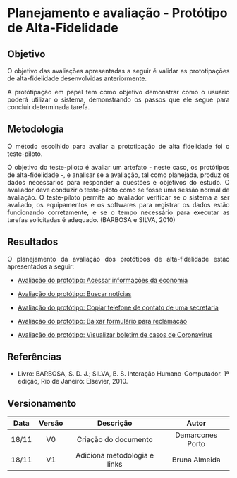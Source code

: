 # Planejamento e avaliação - Protótipo de Alta-Fidelidade

## Objetivo

<p align = "justify">O objetivo das avaliações apresentadas a seguir é validar as prototipações de alta-fidelidade desenvolvidas anteriormente.</p>
<p align="justify">A protótipação em papel tem como objetivo demonstrar como o usuário poderá utilizar o sistema, demonstrando os passos que ele segue para concluir determinada tarefa.</p>

## Metodologia

<p align = "justify">O método escolhido para avaliar a prototipação de alta fidelidade foi o teste-piloto.</p>
<p align = "justify">O objetivo do teste-piloto é avaliar um artefato - neste caso, os protótipos de alta-fidelidade -, e analisar se a avaliação, tal como planejada, produz os dados necessários para responder a questões e objetivos do estudo. O avaliador deve conduzir o teste-piloto como se fosse uma sessão normal de avaliação. O teste-piloto permite ao avaliador verificar se o sistema a ser avaliado, os equipamentos e os softwares para registrar os dados estão funcionando corretamente, e se o tempo necessário para executar as tarefas solicitadas é adequado. (BARBOSA e SILVA, 2010)</p>
<p align = "justify"></p>
<p align = "justify"></p>

## Resultados

<p align = "justify">O planejamento da avaliação dos protótipos de alta-fidelidade estão apresentados a seguir:</p>

- <p><a href="../av_prototipo1">Avaliação do protótipo: Acessar informações da economia</a></p>
- <p><a href="../av_prototipo2">Avaliação do protótipo: Buscar notícias</a></p>
- <p><a href="../av_prototipo3">Avaliação do protótipo: Copiar telefone de contato de uma secretaria</a></p>
- <p><a href="../av_prototipo4">Avaliação do protótipo: Baixar formulário para reclamação</a></p>
- <p><a href="../av_prototipo5">Avaliação do protótipo: Visualizar boletim de casos de Coronavírus</a></p>

## Referências

- Livro: BARBOSA, S. D. J.; SILVA, B. S. Interação Humano-Computador. 1ª edição, Rio de Janeiro: Elsevier, 2010.

## Versionamento

| Data | Versão |           Descrição             |    Autor    |
|:----:|:------:|:-------------------------------:|:-----------:|
|18/11 |V0      |     Criação do documento        |Damarcones Porto|
|18/11 |V1      |  Adiciona metodologia e links   |Bruna Almeida|